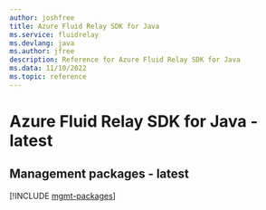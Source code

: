 ```yaml
---
author: joshfree
title: Azure Fluid Relay SDK for Java
ms.service: fluidrelay
ms.devlang: java
ms.author: jfree
description: Reference for Azure Fluid Relay SDK for Java
ms.data: 11/10/2022
ms.topic: reference
---
```

# Azure Fluid Relay SDK for Java - latest

## Management packages - latest
[!INCLUDE [mgmt-packages](fluid-relay-mgmt-index.md)]